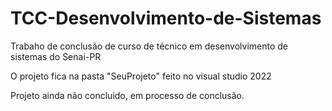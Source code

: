# TCC-Desenvolvimento-de-Sistemas

Trabaho de conclusão de curso de técnico em desenvolvimento de sistemas do Senai-PR

O projeto fica na pasta "SeuProjeto" feito no visual studio 2022

Projeto ainda não concluido, em processo de conclusão.
